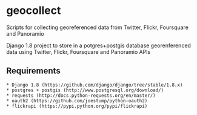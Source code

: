 # geocollect
Scripts for collecting georeferenced data from Twitter, Flickr, Foursquare and Panoramio

Django 1.8 project to store in a potgres+postgis database georenferenced data using Twitter, Flickr, Foursquare and Panoramio APIs

Requirements
-------------

    * Django 1.8 (https://github.com/django/django/tree/stable/1.8.x)
    * postgres + postgis (http://www.postgresql.org/download/)
    * requests (http://docs.python-requests.org/en/master/)
    * oauth2 (https://github.com/joestump/python-oauth2)
    * flickrapi (https://pypi.python.org/pypi/flickrapi)
